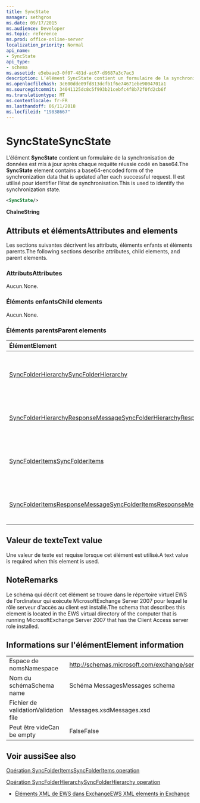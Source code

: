 ```yaml
---
title: SyncState
manager: sethgros
ms.date: 09/17/2015
ms.audience: Developer
ms.topic: reference
ms.prod: office-online-server
localization_priority: Normal
api_name:
- SyncState
api_type:
- schema
ms.assetid: e5ebaae3-0f07-481d-ac67-d9687a3c7ac3
description: L’élément SyncState contient un formulaire de la synchronisation de données est mis à jour après chaque requête réussie codé en base64. Il est utilisé pour identifier l’état de synchronisation.
ms.openlocfilehash: 3c600dde09fd813dcfb1f6e74671ebe9004701a1
ms.sourcegitcommit: 34041125dc8c5f993b21cebfc4f8b72f0fd2cb6f
ms.translationtype: MT
ms.contentlocale: fr-FR
ms.lasthandoff: 06/11/2018
ms.locfileid: "19838667"
---
```

# <a name="syncstate"></a><span data-ttu-id="c18ef-104">SyncState</span><span class="sxs-lookup"><span data-stu-id="c18ef-104">SyncState</span></span>

<span data-ttu-id="c18ef-105">L’élément **SyncState** contient un formulaire de la synchronisation de données est mis à jour après chaque requête réussie codé en base64.</span><span class="sxs-lookup"><span data-stu-id="c18ef-105">The **SyncState** element contains a base64-encoded form of the synchronization data that is updated after each successful request.</span></span> <span data-ttu-id="c18ef-106">Il est utilisé pour identifier l’état de synchronisation.</span><span class="sxs-lookup"><span data-stu-id="c18ef-106">This is used to identify the synchronization state.</span></span> 
  
```xml
<SyncState/>
```

 <span data-ttu-id="c18ef-107">**Chaîne**</span><span class="sxs-lookup"><span data-stu-id="c18ef-107">**String**</span></span>
## <a name="attributes-and-elements"></a><span data-ttu-id="c18ef-108">Attributs et éléments</span><span class="sxs-lookup"><span data-stu-id="c18ef-108">Attributes and elements</span></span>

<span data-ttu-id="c18ef-109">Les sections suivantes décrivent les attributs, éléments enfants et éléments parents.</span><span class="sxs-lookup"><span data-stu-id="c18ef-109">The following sections describe attributes, child elements, and parent elements.</span></span>
  
### <a name="attributes"></a><span data-ttu-id="c18ef-110">Attributs</span><span class="sxs-lookup"><span data-stu-id="c18ef-110">Attributes</span></span>

<span data-ttu-id="c18ef-111">Aucun.</span><span class="sxs-lookup"><span data-stu-id="c18ef-111">None.</span></span>
  
### <a name="child-elements"></a><span data-ttu-id="c18ef-112">Éléments enfants</span><span class="sxs-lookup"><span data-stu-id="c18ef-112">Child elements</span></span>

<span data-ttu-id="c18ef-113">Aucun.</span><span class="sxs-lookup"><span data-stu-id="c18ef-113">None.</span></span>
  
### <a name="parent-elements"></a><span data-ttu-id="c18ef-114">Éléments parents</span><span class="sxs-lookup"><span data-stu-id="c18ef-114">Parent elements</span></span>

|<span data-ttu-id="c18ef-115">**Élément**</span><span class="sxs-lookup"><span data-stu-id="c18ef-115">**Element**</span></span>|<span data-ttu-id="c18ef-116">**Description**</span><span class="sxs-lookup"><span data-stu-id="c18ef-116">**Description**</span></span>|
|:-----|:-----|
|[<span data-ttu-id="c18ef-117">SyncFolderHierarchy</span><span class="sxs-lookup"><span data-stu-id="c18ef-117">SyncFolderHierarchy</span></span>](syncfolderhierarchy.md) <br/> |<span data-ttu-id="c18ef-118">Définit une demande de synchronisation d’une hiérarchie de dossiers sur un client.</span><span class="sxs-lookup"><span data-stu-id="c18ef-118">Defines a request to synchronize a folder hierarchy on a client.</span></span>  <br/> |
|[<span data-ttu-id="c18ef-119">SyncFolderHierarchyResponseMessage</span><span class="sxs-lookup"><span data-stu-id="c18ef-119">SyncFolderHierarchyResponseMessage</span></span>](syncfolderhierarchyresponsemessage.md) <br/> |<span data-ttu-id="c18ef-120">Contient l’état et les résultats d’une demande SyncFolderHierarchy.</span><span class="sxs-lookup"><span data-stu-id="c18ef-120">Contains the status and result of a SyncFolderHierarchy request.</span></span>  <br/> |
|[<span data-ttu-id="c18ef-121">SyncFolderItems</span><span class="sxs-lookup"><span data-stu-id="c18ef-121">SyncFolderItems</span></span>](syncfolderitems.md) <br/> |<span data-ttu-id="c18ef-122">Définit une demande pour synchroniser des éléments dans un dossier de la banque Exchange.</span><span class="sxs-lookup"><span data-stu-id="c18ef-122">Defines a request to synchronize items in an Exchange store folder.</span></span>  <br/> |
|[<span data-ttu-id="c18ef-123">SyncFolderItemsResponseMessage</span><span class="sxs-lookup"><span data-stu-id="c18ef-123">SyncFolderItemsResponseMessage</span></span>](syncfolderitemsresponsemessage.md) <br/> |<span data-ttu-id="c18ef-124">Contient l’état et les résultats d’une demande SyncFolderItems.</span><span class="sxs-lookup"><span data-stu-id="c18ef-124">Contains the status and result of a SyncFolderItems request.</span></span>  <br/> |
   
## <a name="text-value"></a><span data-ttu-id="c18ef-125">Valeur de texte</span><span class="sxs-lookup"><span data-stu-id="c18ef-125">Text value</span></span>

<span data-ttu-id="c18ef-126">Une valeur de texte est requise lorsque cet élément est utilisé.</span><span class="sxs-lookup"><span data-stu-id="c18ef-126">A text value is required when this element is used.</span></span>
  
## <a name="remarks"></a><span data-ttu-id="c18ef-127">Note</span><span class="sxs-lookup"><span data-stu-id="c18ef-127">Remarks</span></span>

<span data-ttu-id="c18ef-128">Le schéma qui décrit cet élément se trouve dans le répertoire virtuel EWS de l'ordinateur qui exécute MicrosoftExchange Server 2007 pour lequel le rôle serveur d'accès au client est installé.</span><span class="sxs-lookup"><span data-stu-id="c18ef-128">The schema that describes this element is located in the EWS virtual directory of the computer that is running MicrosoftExchange Server 2007 that has the Client Access server role installed.</span></span>
  
## <a name="element-information"></a><span data-ttu-id="c18ef-129">Informations sur l'élément</span><span class="sxs-lookup"><span data-stu-id="c18ef-129">Element information</span></span>

|||
|:-----|:-----|
|<span data-ttu-id="c18ef-130">Espace de noms</span><span class="sxs-lookup"><span data-stu-id="c18ef-130">Namespace</span></span>  <br/> |http://schemas.microsoft.com/exchange/services/2006/messages  <br/> |
|<span data-ttu-id="c18ef-131">Nom du schéma</span><span class="sxs-lookup"><span data-stu-id="c18ef-131">Schema name</span></span>  <br/> |<span data-ttu-id="c18ef-132">Schéma Messages</span><span class="sxs-lookup"><span data-stu-id="c18ef-132">Messages schema</span></span>  <br/> |
|<span data-ttu-id="c18ef-133">Fichier de validation</span><span class="sxs-lookup"><span data-stu-id="c18ef-133">Validation file</span></span>  <br/> |<span data-ttu-id="c18ef-134">Messages.xsd</span><span class="sxs-lookup"><span data-stu-id="c18ef-134">Messages.xsd</span></span>  <br/> |
|<span data-ttu-id="c18ef-135">Peut être vide</span><span class="sxs-lookup"><span data-stu-id="c18ef-135">Can be empty</span></span>  <br/> |<span data-ttu-id="c18ef-136">False</span><span class="sxs-lookup"><span data-stu-id="c18ef-136">False</span></span>  <br/> |
   
## <a name="see-also"></a><span data-ttu-id="c18ef-137">Voir aussi</span><span class="sxs-lookup"><span data-stu-id="c18ef-137">See also</span></span>



[<span data-ttu-id="c18ef-138">Opération SyncFolderItems</span><span class="sxs-lookup"><span data-stu-id="c18ef-138">SyncFolderItems operation</span></span>](syncfolderitems-operation.md)
  
[<span data-ttu-id="c18ef-139">Opération SyncFolderHierarchy</span><span class="sxs-lookup"><span data-stu-id="c18ef-139">SyncFolderHierarchy operation</span></span>](syncfolderhierarchy-operation.md)


- [<span data-ttu-id="c18ef-140">Éléments XML de EWS dans Exchange</span><span class="sxs-lookup"><span data-stu-id="c18ef-140">EWS XML elements in Exchange</span></span>](ews-xml-elements-in-exchange.md)

